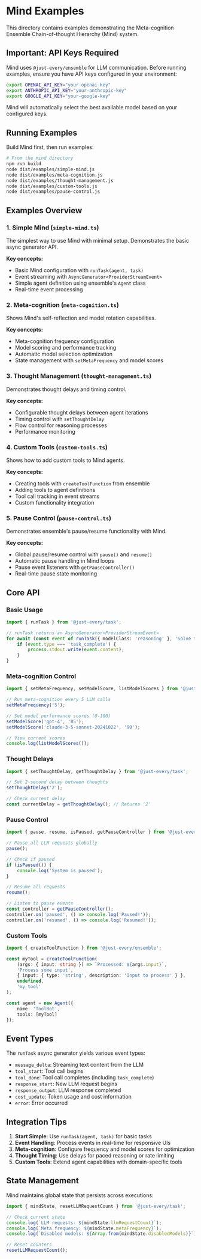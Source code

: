 # Mind Examples

This directory contains examples demonstrating the Meta-cognition Ensemble Chain-of-thought Hierarchy (Mind) system.

## Important: API Keys Required

Mind uses `@just-every/ensemble` for LLM communication. Before running examples, ensure you have API keys configured in your environment:

```bash
export OPENAI_API_KEY="your-openai-key"
export ANTHROPIC_API_KEY="your-anthropic-key" 
export GOOGLE_API_KEY="your-google-key"
```

Mind will automatically select the best available model based on your configured keys.

## Running Examples

Build Mind first, then run examples:

```bash
# From the mind directory
npm run build
node dist/examples/simple-mind.js
node dist/examples/meta-cognition.js
node dist/examples/thought-management.js
node dist/examples/custom-tools.js
node dist/examples/pause-control.js
```

## Examples Overview

### 1. Simple Mind (`simple-mind.ts`)
The simplest way to use Mind with minimal setup. Demonstrates the basic async generator API.

**Key concepts:**
- Basic Mind configuration with `runTask(agent, task)`
- Event streaming with `AsyncGenerator<ProviderStreamEvent>`
- Simple agent definition using ensemble's `Agent` class
- Real-time event processing

### 2. Meta-cognition (`meta-cognition.ts`)
Shows Mind's self-reflection and model rotation capabilities.

**Key concepts:**
- Meta-cognition frequency configuration
- Model scoring and performance tracking
- Automatic model selection optimization
- State management with `setMetaFrequency` and model scores

### 3. Thought Management (`thought-management.ts`)
Demonstrates thought delays and timing control.

**Key concepts:**
- Configurable thought delays between agent iterations
- Timing control with `setThoughtDelay`
- Flow control for reasoning processes
- Performance monitoring

### 4. Custom Tools (`custom-tools.ts`)
Shows how to add custom tools to Mind agents.

**Key concepts:**
- Creating tools with `createToolFunction` from ensemble
- Adding tools to agent definitions
- Tool call tracking in event streams
- Custom functionality integration

### 5. Pause Control (`pause-control.ts`)
Demonstrates ensemble's pause/resume functionality with Mind.

**Key concepts:**
- Global pause/resume control with `pause()` and `resume()`
- Automatic pause handling in Mind loops
- Pause event listeners with `getPauseController()`
- Real-time pause state monitoring

## Core API

### Basic Usage
```typescript
import { runTask } from '@just-every/task';

// runTask returns an AsyncGenerator<ProviderStreamEvent>
for await (const event of runTask({ modelClass: 'reasoning' }, 'Solve this problem')) {
    if (event.type === 'task_complete') {
        process.stdout.write(event.content);
    }
}
```

### Meta-cognition Control
```typescript
import { setMetaFrequency, setModelScore, listModelScores } from '@just-every/task';

// Run meta-cognition every 5 LLM calls
setMetaFrequency('5');

// Set model performance scores (0-100)
setModelScore('gpt-4', '85');
setModelScore('claude-3-5-sonnet-20241022', '90');

// View current scores
console.log(listModelScores());
```

### Thought Delays
```typescript
import { setThoughtDelay, getThoughtDelay } from '@just-every/task';

// Set 2-second delay between thoughts
setThoughtDelay('2');

// Check current delay
const currentDelay = getThoughtDelay(); // Returns '2'
```

### Pause Control
```typescript
import { pause, resume, isPaused, getPauseController } from '@just-every/task';

// Pause all LLM requests globally
pause();

// Check if paused
if (isPaused()) {
    console.log('System is paused');
}

// Resume all requests
resume();

// Listen to pause events
const controller = getPauseController();
controller.on('paused', () => console.log('Paused!'));
controller.on('resumed', () => console.log('Resumed!'));
```

### Custom Tools
```typescript
import { createToolFunction } from '@just-every/ensemble';

const myTool = createToolFunction(
    (args: { input: string }) => `Processed: ${args.input}`,
    'Process some input',
    { input: { type: 'string', description: 'Input to process' } },
    undefined,
    'my_tool'
);

const agent = new Agent({
    name: 'ToolBot',
    tools: [myTool]
});
```

## Event Types

The `runTask` async generator yields various event types:

- `message_delta`: Streaming text content from the LLM
- `tool_start`: Tool call begins
- `tool_done`: Tool call completes (including `task_complete`)
- `response_start`: New LLM request begins
- `response_output`: LLM response completed
- `cost_update`: Token usage and cost information
- `error`: Error occurred

## Integration Tips

1. **Start Simple**: Use `runTask(agent, task)` for basic tasks
2. **Event Handling**: Process events in real-time for responsive UIs
3. **Meta-cognition**: Configure frequency and model scores for optimization
4. **Thought Timing**: Use delays for paced reasoning or rate limiting
5. **Custom Tools**: Extend agent capabilities with domain-specific tools

## State Management

Mind maintains global state that persists across executions:

```typescript
import { mindState, resetLLMRequestCount } from '@just-every/task';

// Check current state
console.log(`LLM requests: ${mindState.llmRequestCount}`);
console.log(`Meta frequency: ${mindState.metaFrequency}`);
console.log(`Disabled models: ${Array.from(mindState.disabledModels)}`);

// Reset counters
resetLLMRequestCount();
```